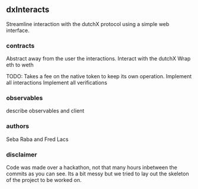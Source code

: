 ## dxInteracts

Streamline interaction with the dutchX protocol using a simple web interface.

### contracts

Abstract away from the user the interactions.
Interact with the dutchX
Wrap eth to weth

TODO:
  Takes a fee on the native token to keep its own operation.
  Implement all interactions
  Implement all verifications

### observables

describe observables and client

### authors
Seba Raba and Fred Lacs

### disclaimer
Code was made over a hackathon, not that many hours inbetween the commits as you can see. Its a bit messy but we tried to lay out the skeleton of the project to be worked on.
